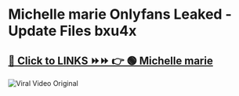
 # Michelle marie Onlyfans Leaked - Update Files bxu4x

## <h2><a href="https://clipsfans.com/Michelle_marie&ref=git">🔗 Click to LINKS ⏩⏩ 👉 🟢 Michelle marie </a></h2>

<a href="https://clipsfans.com/Michelle_marie&ref=git" rel="nofollow" data-target="animated-image.originalLink"><img src="https://i.ibb.co.com/xMMVF88/686577567.gif" alt="Viral Video Original" style="max-width: 100%; display: inline-block;" data-target="animated-image.originalImage"></a>


